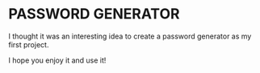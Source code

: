# PASSWORD GENERATOR

I thought it was an interesting idea to create a password generator as my first project.

I hope you enjoy it and use it!

